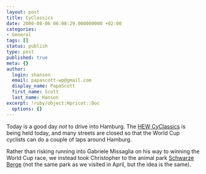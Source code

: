 ```yaml
---
layout: post
title: CyClassics
date: 2000-08-06 06:08:29.000000000 +02:00
categories:
- General
tags: []
status: publish
type: post
published: true
meta: {}
author:
  login: shanson
  email: papascott-wp@gmail.com
  display_name: PapaScott
  first_name: Scott
  last_name: Hanson
excerpt: !ruby/object:Hpricot::Doc
  options: {}
---
```

<p>Today is a good day <i>not</i> to drive into Hamburg. The <a href="http://www.hew-cyclassics.de">HEW CyClassics</a> is being held today, and many streets are closed so that the World Cup cyclists can do a couple of laps around Hamburg.</p>
<p>Rather than risking running into Gabriele Missaglia on his way to winning the World Cup race, we instead took Christopher to the animal park <a href="http://www.wildpark-schwarze-berge.de/">Schwarze Berge</a> (not the same park as we visited in April, but the idea is the same).</p>
